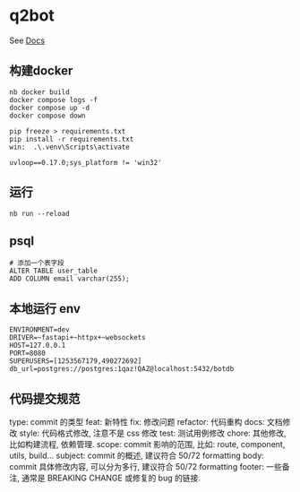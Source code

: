 # q2bot

See [Docs](https://v2.nonebot.dev/)

## 构建docker

```shell
nb docker build
docker compose logs -f
docker compose up -d
docker compose down

pip freeze > requirements.txt
pip install -r requirements.txt
win:  .\.venv\Scripts\activate  

uvloop==0.17.0;sys_platform != 'win32'
```

## 运行
```shell
nb run --reload
```

## psql

```shell
# 添加一个表字段
ALTER TABLE user_table
ADD COLUMN email varchar(255);

```

## 本地运行 env

```shell
ENVIRONMENT=dev
DRIVER=~fastapi+~httpx+~websockets
HOST=127.0.0.1
PORT=8080
SUPERUSERS=[1253567179,490272692]
db_url=postgres://postgres:1qaz!QAZ@localhost:5432/botdb

```

## 代码提交规范

type: commit 的类型
feat: 新特性
fix: 修改问题
refactor: 代码重构
docs: 文档修改
style: 代码格式修改, 注意不是 css 修改
test: 测试用例修改
chore: 其他修改, 比如构建流程, 依赖管理.
scope: commit 影响的范围, 比如: route, component, utils, build...
subject: commit 的概述, 建议符合 50/72 formatting
body: commit 具体修改内容, 可以分为多行, 建议符合 50/72 formatting
footer: 一些备注, 通常是 BREAKING CHANGE 或修复的 bug 的链接.
